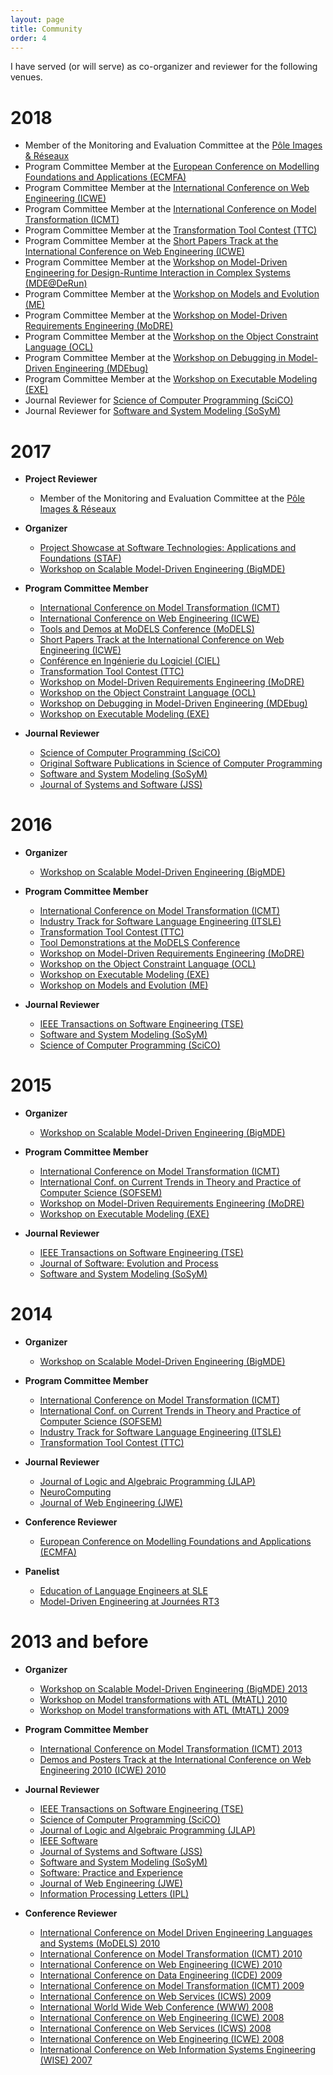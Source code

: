 ```yaml
---
layout: page
title: Community
order: 4
---
```


I have served (or will serve) as co-organizer and reviewer for the following venues.

# 2018
* Member of the Monitoring and Evaluation Committee at the [Pôle Images & Réseaux](http://www.images-et-reseaux.com/en)
* Program Committee Member at the [European Conference on Modelling Foundations and Applications (ECMFA)](http://eventmall.info/ecmfa2018/)
* Program Committee Member at the [International Conference on Web Engineering (ICWE)](http://icwe2018.webengineering.org/)
* Program Committee Member at the [International Conference on Model Transformation (ICMT)](https://icmt2018.github.io/)
* Program Committee Member at the [Transformation Tool Contest (TTC)](http://www.transformation-tool-contest.eu/)
* Program Committee Member at the [Short Papers Track at the International Conference on Web Engineering (ICWE)](http://icwe2018.webengineering.org/)
* Program Committee Member at the [Workshop on Model-Driven Engineering for Design-Runtime Interaction in Complex Systems (MDE@DeRun)](https://megamart2-ecsel.eu/mde-derun-2018/)
* Program Committee Member at the [Workshop on Models and Evolution (ME)](http://www.models-and-evolution.com/2018/)
* Program Committee Member at the [Workshop on Model-Driven Requirements Engineering (MoDRE)](http://www.modre2018.ece.mcgill.ca/)
* Program Committee Member at the [Workshop on the Object Constraint Language (OCL)](https://oclworkshop.github.io/2018/)
* Program Committee Member at the [Workshop on Debugging in Model-Driven Engineering (MDEbug)](https://msdl.uantwerpen.be/conferences/MDEbug/2018/)
* Program Committee Member at the [Workshop on Executable Modeling (EXE)](http://www.modelexecution.org/?page_id=2173)
* Journal Reviewer for [Science of Computer Programming (SciCO)](http://www.journals.elsevier.com/science-of-computer-programming/)
* Journal Reviewer for [Software and System Modeling (SoSyM)](http://www.sosym.org/)

# 2017
* **Project Reviewer**
  * Member of the Monitoring and Evaluation Committee at the [Pôle Images & Réseaux](http://www.images-et-reseaux.com/en)

* **Organizer**
  * [Project Showcase at Software Technologies: Applications and Foundations (STAF)](http://www.informatik.uni-marburg.de/staf2017/index.php/projects-showcases/)
  * [Workshop on Scalable Model-Driven Engineering (BigMDE)](http://www.big-mde.eu/)

* **Program Committee Member** 
  * [International Conference on Model Transformation (ICMT)](http://www.model-transformation.org/)
  * [International Conference on Web Engineering (ICWE)](http://icwe2017.webengineering.org/)
  * [Tools and Demos at MoDELS Conference (MoDELS)](http://www.cs.colostate.edu/~ghosh/models17_td/home_models17_td.html)
  * [Short Papers Track at the International Conference on Web Engineering (ICWE)](http://icwe2017.webengineering.org/)
  * [Conférence en Ingénierie du Logiciel (CIEL)](https://ciel2016.sciencesconf.org/)
  * [Transformation Tool Contest (TTC)](http://www.transformation-tool-contest.eu/)
  * [Workshop on Model-Driven Requirements Engineering (MoDRE)](http://www.modre2017.ece.mcgill.ca/)
  * [Workshop on the Object Constraint Language (OCL)](http://oclworkshop.github.io/2017/)
  * [Workshop on Debugging in Model-Driven Engineering (MDEbug)](https://msdl.uantwerpen.be/conferences/MDEbug/)
  * [Workshop on Executable Modeling (EXE)](http://www.modelexecution.org/?page_id=1820)

* **Journal Reviewer**
  * [Science of Computer Programming (SciCO)](http://www.journals.elsevier.com/science-of-computer-programming/)
  * [Original Software Publications in Science of Computer Programming](https://www.journals.elsevier.com/science-of-computer-programming/call-for-software/a-new-software-track-on-original-software-publications-scico/)
  * [Software and System Modeling (SoSyM)](http://www.sosym.org/)
  * [Journal of Systems and Software (JSS)](http://www.journals.elsevier.com/journal-of-systems-and-software)

# 2016

* **Organizer**
  * [Workshop on Scalable Model-Driven Engineering (BigMDE)](http://www.big-mde.eu/)

* **Program Committee Member** 
  * [International Conference on Model Transformation (ICMT)](http://is.ieis.tue.nl/research/ICMT16/)
  * [Industry Track for Software Language Engineering (ITSLE)](http://2016.splashcon.org/track/itsle2016)
  * [Transformation Tool Contest (TTC)](http://www.transformation-tool-contest.eu/)
  * [Tool Demonstrations at the MoDELS Conference](http://models2016.irisa.fr/tool-demonstrations/)
  * [Workshop on Model-Driven Requirements Engineering (MoDRE)](http://www.modre2016.ece.mcgill.ca/)
  * [Workshop on the Object Constraint Language (OCL)](http://oclworkshop.github.io/2016/news.html)
  * [Workshop on Executable Modeling (EXE)](http://www.modelexecution.org/?page_id=1743)
  * [Workshop on Models and Evolution (ME)](http://www.models-and-evolution.com/2016/)

* **Journal Reviewer**
  * [IEEE Transactions on Software Engineering (TSE)](https://www.computer.org/web/tse;jsessionid=6afd856a99689b17c0c58edc329c)
  * [Software and System Modeling (SoSyM)](http://www.sosym.org/)
  * [Science of Computer Programming (SciCO)](http://www.journals.elsevier.com/science-of-computer-programming/)

# 2015 

* **Organizer**
  * [Workshop on Scalable Model-Driven Engineering (BigMDE)](https://big-mde.github.io/2015.html)

* **Program Committee Member** 
  * [International Conference on Model Transformation (ICMT)](http://www.di.univaq.it/diruscio/sites/ICMT2015/)
  * [International Conf. on Current Trends
in Theory and Practice of Computer Science (SOFSEM)](http://www.sofsem.cz/sofsem15/)
  * [Workshop on Model-Driven Requirements Engineering (MoDRE)](http://www.modre2015.ece.mcgill.ca/)
  * [Workshop on Executable Modeling (EXE)](http://www.modelexecution.org/?page_id=1619)

* **Journal Reviewer**
  * [IEEE Transactions on Software Engineering (TSE)](https://www.computer.org/web/tse;jsessionid=6afd856a99689b17c0c58edc329c)
  * [Journal of Software: Evolution and Process](http://onlinelibrary.wiley.com/journal/10.1002/(ISSN)2047-7481)
  * [Software and System Modeling (SoSyM)](http://www.sosym.org/)

# 2014

* **Organizer**
  * [Workshop on Scalable Model-Driven Engineering (BigMDE)](https://big-mde.github.io/2014.html)

* **Program Committee Member** 
  * [International Conference on Model Transformation (ICMT)](http://www.di.univaq.it/ICMT2014/)
  * [International Conf. on Current Trends
in Theory and Practice of Computer Science (SOFSEM)](http://sofsem14.ics.upjs.sk/)
  * [Industry Track for Software Language Engineering (ITSLE)](http://www.sleconf.org/2014/ITSLE.html)
  * [Transformation Tool Contest (TTC)](http://www.transformation-tool-contest.eu/2014/)

* **Journal Reviewer**
  * [Journal of Logic and Algebraic Programming (JLAP)](http://www.journals.elsevier.com/the-journal-of-logic-and-algebraic-programming)
  * [NeuroComputing](http://www.journals.elsevier.com/neurocomputing)
  * [Journal of Web Engineering (JWE)](http://www.rintonpress.com/journals/jwe/)

* **Conference Reviewer**
  * [European Conference on Modelling Foundations and Applications (ECMFA)](http://ecmfa2014.lcc.uma.es/#)

* **Panelist**
  * [Education of Language Engineers at SLE](http://www.sleconf.org/2014/Panel.html)
  * [Model-Driven Engineering at Journées RT3](https://rth3.wp.mines-telecom.fr/journees-rt3/)

# 2013 and before

* **Organizer**
  * [Workshop on Scalable Model-Driven Engineering (BigMDE) 2013](https://big-mde.github.io/2013.html)
  * [Workshop on Model transformations with ATL (MtATL) 2010](http://web.emn.fr/x-info/atlanmod/index.php?title=MtATL2010)
  * [Workshop on Model transformations with ATL (MtATL) 2009](http://web.emn.fr/x-info/atlanmod/index.php?title=MtATL2009)

* **Program Committee Member** 
  * [International Conference on Model Transformation (ICMT) 2013](http://www.model-transformation.org/ICMT2013/)
  * [Demos and Posters Track at the International Conference on Web Engineering 2010 (ICWE) 2010](http://icwe2010.webengineering.org/Calls/demos.aspx)

* **Journal Reviewer**
  * [IEEE Transactions on Software Engineering (TSE)](https://www.computer.org/web/tse;jsessionid=6afd856a99689b17c0c58edc329c)
  * [Science of Computer Programming (SciCO)](http://www.journals.elsevier.com/science-of-computer-programming/)
  * [Journal of Logic and Algebraic Programming (JLAP)](http://www.journals.elsevier.com/the-journal-of-logic-and-algebraic-programming)
  * [IEEE Software](https://www.computer.org/software-magazine/)
  * [Journal of Systems and Software (JSS)](http://www.journals.elsevier.com/journal-of-systems-and-software)
  * [Software and System Modeling (SoSyM)](http://www.sosym.org/)
  * [Software: Practice and Experience](http://onlinelibrary.wiley.com/journal/10.1002/(ISSN)1097-024X)
  * [Journal of Web Engineering (JWE)](http://www.rintonpress.com/journals/jwe/)  
  * [Information Processing Letters (IPL)](http://www.journals.elsevier.com/information-processing-letters/)

* **Conference Reviewer**
  * [International Conference on Model Driven Engineering Languages and Systems (MoDELS) 2010](http://models2010.ifi.uio.no/)
  * [International Conference on Model Transformation (ICMT) 2010](http://www.model-transformation.org/ICMT2010/)  
  * [International Conference on Web Engineering (ICWE) 2010](http://icwe2010.webengineering.org/)
  * [International Conference on Data Engineering (ICDE) 2009](http://i.cs.hku.hk/icde2009/)
  * [International Conference on Model Transformation (ICMT) 2009](http://www.model-transformation.org/ICMT2009/)
  * [International Conference on Web Services (ICWS) 2009](http://www.servicescongress.org/2009/1/)
  * [International World Wide Web Conference (WWW) 2008](http://wwwconference.org/www2008/)
  * [International Conference on Web Engineering (ICWE) 2008](http://icwe2008.webengineering.org/)
  * [International Conference on Web Services (ICWS) 2008](http://www.servicescongress.org/2009/1/)
  * [International Conference on Web Engineering (ICWE) 2008](http://icwe.como.polimi.it/)
  * [International Conference on Web Information Systems Engineering (WISE) 2007](http://wise2007.loria.fr/pmwiki/pmwiki.php)